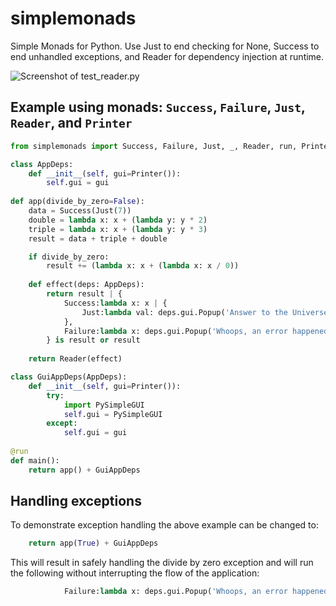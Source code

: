 # simplemonads

Simple Monads for Python. Use Just to end checking for None, Success to end unhandled exceptions, and Reader for dependency injection at runtime.

![Screenshot of test_reader.py](https://imgur.com/ZnAwyVc.png)


## Example using monads: `Success`, `Failure`, `Just`, `Reader`, and `Printer`

```python
from simplemonads import Success, Failure, Just, _, Reader, run, Printer

class AppDeps:
    def __init__(self, gui=Printer()):
        self.gui = gui
     
def app(divide_by_zero=False):                      
    data = Success(Just(7))     
    double = lambda x: x + (lambda y: y * 2)
    triple = lambda x: x + (lambda y: y * 3)
    result = data + triple + double  

    if divide_by_zero:
        result += (lambda x: x + (lambda x: x / 0))
    
    def effect(deps: AppDeps):
        return result | {
            Success:lambda x: x | {
                Just:lambda val: deps.gui.Popup('Answer to the Universe: ' + str(val))
            },
            Failure:lambda x: deps.gui.Popup('Whoops, an error happened: ' + x)
        } is result or result
    
    return Reader(effect)

class GuiAppDeps(AppDeps):
    def __init__(self, gui=Printer()):
        try:
            import PySimpleGUI
            self.gui = PySimpleGUI                        
        except:
            self.gui = gui
  
@run 
def main():        
    return app() + GuiAppDeps 
```

## Handling exceptions

To demonstrate exception handling the above example can be changed to:

```python
    return app(True) + GuiAppDeps
```

This will result in safely handling the divide by zero exception and will run the following without interrupting the flow of the application:

```python
            Failure:lambda x: deps.gui.Popup('Whoops, an error happened: ' + x)
```
